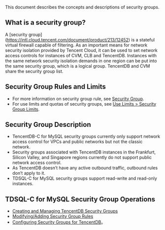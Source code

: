 This document describes the concepts and descriptions of security groups.

## What is a security group?
A [security group] (https://intl.cloud.tencent.com/document/product/213/12452) is a stateful virtual firewall capable of filtering. As an important means for network security isolation provided by Tencent Cloud, it can be used to set network access controls for instances of CVM, CLB and TencentDB. Instances with the same network security isolation demands in one region can be put into the same security group, which is a logical group. TencentDB and CVM share the security group list.

## Security Group Rules and Limits
- For more information on security group rule, see [Security Group](https://intl.cloud.tencent.com/document/product/213/12452).
- For use limits and quotas of security groups, see [Use Limits > Security Group Limits](https://intl.cloud.tencent.com/document/product/213/15379).

## Security Group Description
- TencentDB-C for MySQL security groups currently only support network access control for VPCs and public networks but not the classic network.
- Security groups associated with TencentDB instances in the Frankfurt, Silicon Valley, and Singapore regions currently do not support public network access control.
- As TencentDB doesn’t have any active outbound traffic, outbound rules don’t apply to it.
- TDSQL-C for MySQL security groups support read-write and read-only instances.

## TDSQL-C for MySQL Security Group Operations
- [Creating and Managing TencentDB Security Groups](https://www.tencentcloud.com/document/product/1098/52007)
- [Modifying/Adding Security Group Rules](https://www.tencentcloud.com/document/product/1098/52744)
- [Configuring Security Groups for TencentDB](https://www.tencentcloud.com/document/product/1098/44594)。
